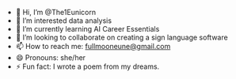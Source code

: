 - 👋 Hi, I’m @The1Eunicorn
- 👀 I’m interested data analysis
- 🌱 I’m currently learning AI Career Essentials
- 💞️ I’m looking to collaborate on creating a sign language software
- 📫 How to reach me: fullmooneune@gmail.com
- 😄 Pronouns: she/her
- ⚡ Fun fact: I wrote a poem from my dreams.

<!---
The1Eunicorn/The1Eunicorn is a ✨ special ✨ repository because its `README.md` (this file) appears on your GitHub profile.
You can click the Preview link to take a look at your changes.
--->
